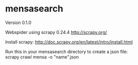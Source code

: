 # mensasearch
Version 0.1.0

Webspider using scrapy 0.24.4
http://scrapy.org/

Install scrapy: http://doc.scrapy.org/en/latest/intro/install.html

Run this in your mensasearch directory to create a json file:   
scrapy crawl mensa -o "name".json 
